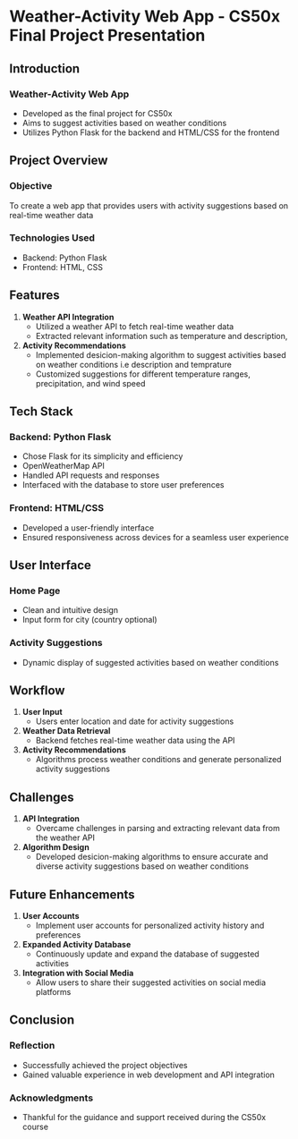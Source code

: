 # Weather-Activity Web App - CS50x Final Project Presentation

## Introduction

### Weather-Activity Web App
- Developed as the final project for CS50x
- Aims to suggest activities based on weather conditions
- Utilizes Python Flask for the backend and HTML/CSS for the frontend

## Project Overview

### Objective
To create a web app that provides users with activity suggestions based on real-time weather data

### Technologies Used
- Backend: Python Flask
- Frontend: HTML, CSS

## Features

1. **Weather API Integration**
   - Utilized a weather API to fetch real-time weather data
   - Extracted relevant information such as temperature and description,
2. **Activity Recommendations**
   - Implemented desicion-making algorithm to suggest activities based on weather conditions i.e description and temprature 
   - Customized suggestions for different temperature ranges, precipitation, and wind speed

## Tech Stack

### Backend: Python Flask
- Chose Flask for its simplicity and efficiency
- OpenWeatherMap API
- Handled API requests and responses
- Interfaced with the database to store user preferences
### Frontend: HTML/CSS
- Developed a user-friendly interface
- Ensured responsiveness across devices for a seamless user experience

## User Interface

### Home Page
- Clean and intuitive design
- Input form for city (country optional)
### Activity Suggestions
- Dynamic display of suggested activities based on weather conditions


## Workflow

1. **User Input**
   - Users enter location and date for activity suggestions
2. **Weather Data Retrieval**
   - Backend fetches real-time weather data using the API
3. **Activity Recommendations**
   - Algorithms process weather conditions and generate personalized activity suggestions

## Challenges

1. **API Integration**
   - Overcame challenges in parsing and extracting relevant data from the weather API
2. **Algorithm Design**
   - Developed desicion-making algorithms to ensure accurate and diverse activity suggestions based on weather conditions

## Future Enhancements

1. **User Accounts**
   - Implement user accounts for personalized activity history and preferences
2. **Expanded Activity Database**
   - Continuously update and expand the database of suggested activities
3. **Integration with Social Media**
   - Allow users to share their suggested activities on social media platforms

## Conclusion

### Reflection
- Successfully achieved the project objectives
- Gained valuable experience in web development and API integration

### Acknowledgments
- Thankful for the guidance and support received during the CS50x course

